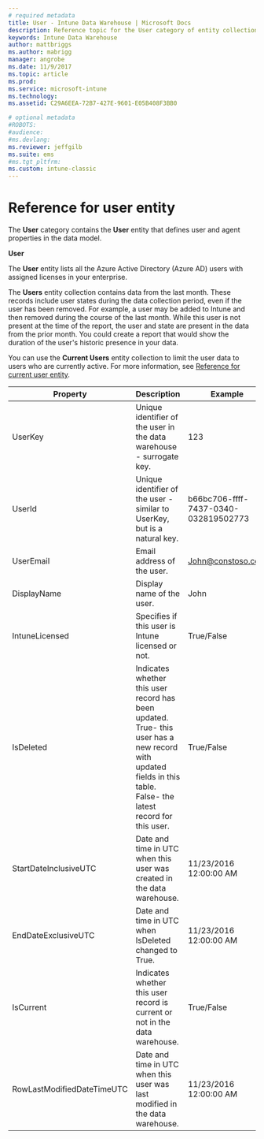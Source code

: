 ```yaml
---
# required metadata
title: User - Intune Data Warehouse | Microsoft Docs 
description: Reference topic for the User category of entity collections in the Intune Data Warehouse API.
keywords: Intune Data Warehouse
author: mattbriggs
ms.author: mabrigg
manager: angrobe
ms.date: 11/9/2017
ms.topic: article
ms.prod:
ms.service: microsoft-intune
ms.technology:
ms.assetid: C29A6EEA-72B7-427E-9601-E05B408F3BB0

# optional metadata
#ROBOTS:
#audience:
#ms.devlang:
ms.reviewer: jeffgilb
ms.suite: ems
#ms.tgt_pltfrm:
ms.custom: intune-classic
---
```


# Reference for user entity

The **User** category contains the **User** entity that defines user and agent properties in the data model.

**User**

The **User** entity lists all the Azure Active Directory (Azure AD) users with assigned licenses in your enterprise.

The **Users** entity collection contains data from the last month. These records include user states during the data collection period, even if the user has been removed. For example, a user may be added to Intune and then removed during the course of the last month. While this user  is not present at the time of the report, the user and state are present in the data from the prior month. You could create a report that would show the duration of the user's historic presence in your data.

You can use the **Current Users** entity collection to limit the user data to users who are currently active. For more information, see [Reference for current user entity](reports-ref-current-user.md).

| Property  | Description | Example |
|---------|------------|--------|
| UserKey |Unique identifier of the user in the data warehouse - surrogate key. |123 |
| UserId |Unique identifier of the user  - similar to UserKey, but is a natural key. |b66bc706-ffff-7437-0340-032819502773 |
| UserEmail |Email address of the user. |John@constoso.com |
| DisplayName |Display name of the user. |John |
| IntuneLicensed |Specifies if this user is Intune licensed or not. |True/False |
| IsDeleted |Indicates whether this user record has been updated.  True- this user has a new record with updated fields in this table. False- the latest record for this user. |True/False |
| StartDateInclusiveUTC |Date and time in UTC when this user was created in the data warehouse. |11/23/2016 12:00:00 AM |
| EndDateExclusiveUTC |Date and time in UTC when IsDeleted changed to True. |11/23/2016 12:00:00 AM |
| IsCurrent |Indicates whether this user record is current or not in the data warehouse. |True/False |
| RowLastModifiedDateTimeUTC |Date and time in UTC when this user was last modified in the data warehouse. |11/23/2016 12:00:00 AM |

